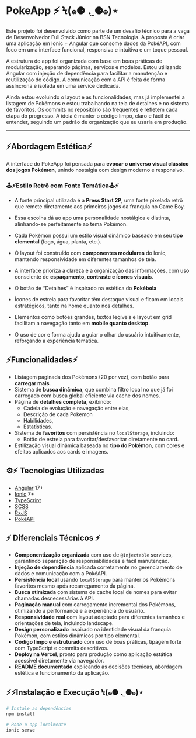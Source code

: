 # PokeApp ⚡ Ϟ(๑⚈ ․̫ ⚈๑)⋆

Este projeto foi desenvolvido como parte de um desafio técnico para a vaga de Desenvolvedor Full Stack Júnior na BSN Tecnologia. A proposta é criar uma aplicação em Ionic + Angular que consome dados da PokéAPI, com foco em uma interface funcional, responsiva e intuitiva e um toque pessoal.

A estrutura do app foi organizada com base em boas práticas de modularização, separando páginas, serviços e modelos. Estou utilizando Angular com injeção de dependência para facilitar a manutenção e reutilização do código. A comunicação com a API é feita de forma assíncrona e isolada em uma service dedicada.

Ainda estou evoluindo o layout e as funcionalidades, mas já implementei a listagem de Pokémons e estou trabalhando na tela de detalhes e no sistema de favoritos. Os commits no repositório são frequentes e refletem cada etapa do progresso.
A ideia é manter o código limpo, claro e fácil de entender, seguindo um padrão de organização que eu usaria em produção.

---

## ⚡Abordagem Estética⚡

A interface do PokeApp foi pensada para **evocar o universo visual clássico dos jogos Pokémon**, unindo nostalgia com design moderno e responsivo.

### 🕹️⚡Estilo Retrô com Fonte Temática🕹️⚡

- A fonte principal utilizada é a **Press Start 2P**, uma fonte pixelada retrô que remete diretamente aos primeiros jogos da franquia no Game Boy.
- Essa escolha dá ao app uma personalidade nostálgica e distinta, alinhando-se perfeitamente ao tema Pokémon.
- Cada Pokémon possui um estilo visual dinâmico baseado em seu **tipo elemental** (fogo, água, planta, etc.).

- O layout foi construído com **componentes modulares** do Ionic, mantendo responsividade em diferentes tamanhos de tela.
- A interface prioriza a clareza e a organização das informações, com uso consciente de **espaçamento, contraste e ícones visuais**.

- O botão de “Detalhes” é inspirado na estética do **Pokébola**
- Ícones de estrela para favoritar têm destaque visual e ficam em locais estratégicos, tanto na home quanto nos detalhes.

- Elementos como botões grandes, textos legíveis e layout em grid facilitam a navegação tanto em **mobile quanto desktop**.
- O uso de cor e forma ajuda a guiar o olhar do usuário intuitivamente, reforçando a experiência temática.


## ⚡Funcionalidades⚡

- Listagem paginada dos Pokémons (20 por vez), com botão para **carregar mais**.
- Sistema de **busca dinâmica**, que combina filtro local no que já foi carregado com busca global eficiente via cache dos nomes.
- Página de **detalhes completa**, exibindo:
  - Cadeia de evolução e navegação entre elas,
  - Descrição de cada Pokemon
  - Habilidades,
  - Estatísticas.
- Sistema de **favoritos** com persistência no `localStorage`, incluindo:
  - Botão de estrela para favoritar/desfavoritar diretamente no card.
- Estilização visual dinâmica baseada no **tipo do Pokémon**, com cores e efeitos aplicados aos cards e imagens.

## ⚙️⚡ Tecnologias Utilizadas

- [Angular](https://angular.io/) 17+
- [Ionic](https://ionicframework.com/) 7+
- [TypeScript](https://www.typescriptlang.org/)
- [SCSS](https://sass-lang.com/)
- [RxJS](https://rxjs.dev/)
- [PokéAPI](https://pokeapi.co)


## ⚡ Diferenciais Técnicos ⚡

- **Componentização organizada** com uso de `@Injectable` services, garantindo separação de responsabilidades e fácil manutenção.
- **Injeção de dependência** aplicada corretamente no gerenciamento de dados e comunicação com a PokéAPI.
- **Persistência local** usando `localStorage` para manter os Pokémons favoritos mesmo após recarregamento da página.
- **Busca otimizada** com sistema de cache local de nomes para evitar chamadas desnecessárias à API.
- **Paginação manual** com carregamento incremental dos Pokémons, otimizando a performance e a experiência do usuário.
- **Responsividade real** com layout adaptado para diferentes tamanhos e orientações de tela, incluindo landscape.
- **Design personalizado** inspirado na identidade visual da franquia Pokémon, com estilos dinâmicos por tipo elemental.
- **Código limpo e estruturado** com uso de boas práticas, tipagem forte com TypeScript e commits descritivos.
- **Deploy na Vercel**, pronto para produção como aplicação estática acessível diretamente via navegador.
- **README documentado** explicando as decisões técnicas, abordagem estética e funcionamento da aplicação.


## ⚡⚡Instalação e Execução Ϟ(๑⚈ ․̫ ⚈๑)⋆

```bash
# Instale as dependências
npm install

# Rode o app localmente
ionic serve


